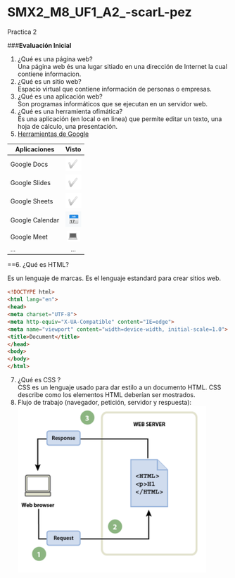 # SMX2_M8_UF1_A2_-scarL-pez
Practica 2

###**Evaluación Inicial**

1. ¿Qué es una página web?  
Una página web és una lugar sitiado en una dirección de Internet la cual contiene informacion.  
2. ¿Qué es un sitio web?  
Espacio virtual que contiene información de personas o empresas.  
3. ¿Qué es una aplicación web?  
Son programas informáticos que se ejecutan en un servidor web.  
4. ¿Qué es una herramienta ofimática?  
Es una aplicación (en local o en linea) que permite editar un texto, una hoja de cálculo, una
presentación.  
5. [Herramientas de Google](https://www.google.com/intl/es-419/chrome/browser-tools/ "Herramientas de Google")  

| **Aplicaciones** | **Visto** |
|--------|:--------:|
| Google Docs | ![Tick](https://github.com/OscarLopez25032004/SMX2_M8_UF1_A2_-scarL-pez/blob/main/Captura.PNG "Tick") |
| Google Slides | ![Tick](https://github.com/OscarLopez25032004/SMX2_M8_UF1_A2_-scarL-pez/blob/main/Captura.PNG "Tick") |
| Google Sheets  | ![Tick](https://github.com/OscarLopez25032004/SMX2_M8_UF1_A2_-scarL-pez/blob/main/Captura.PNG "Tick") |
| Google Calendar  | ![Tick](https://github.com/OscarLopez25032004/SMX2_M8_UF1_A2_-scarL-pez/blob/main/Captura2.PNG "Tick") |
|Google Meet  | ![Tick](https://github.com/OscarLopez25032004/SMX2_M8_UF1_A2_-scarL-pez/blob/main/Captura3.PNG "Tick") |
|...  | ... |  
  
==6. ¿Qué es HTML?  

Es un lenguaje de marcas. Es el lenguaje estandard para crear sitios web.  

```html
<!DOCTYPE html>
<html lang="en">
<head>
<meta charset="UTF-8">
<meta http-equiv="X-UA-Compatible" content="IE=edge">
<meta name="viewport" content="width=device-width, initial-scale=1.0">
<title>Document</title>
</head>
<body>
</body>
</html>
```
7. ¿Qué es CSS ?  
CSS es un lenguaje usado para dar estilo a un documento HTML. CSS describe como los
elementos HTML deberían ser mostrados.  
8. Flujo de trabajo (navegador, petición, servidor y respuesta):  
![Grafico](https://github.com/OscarLopez25032004/SMX2_M8_UF1_A2_-scarL-pez/blob/main/Captura4.PNG "Grafico")
